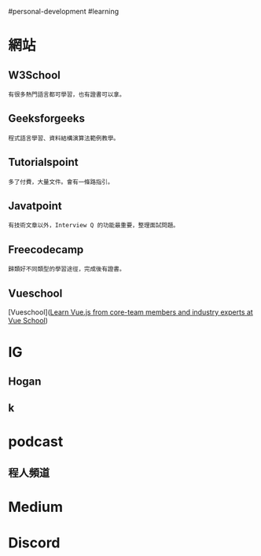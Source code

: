 #personal-development #learning 

# 網站

## W3School
	有很多熱門語言都可學習，也有證書可以拿。

## Geeksforgeeks
	程式語言學習、資料結構演算法範例教學。

## Tutorialspoint
	多了付費，大量文件。會有一條路指引。

## Javatpoint
	有技術文章以外，Interview Q 的功能最重要，整理面試問題。

## Freecodecamp
	歸類好不同類型的學習途徑，完成後有證書。

## Vueschool
[Vueschool]([Learn Vue.js from core-team members and industry experts at Vue School](https://vueschool.io/))

# IG
## Hogan
## k

# podcast
## 程人頻道

# Medium

# Discord

